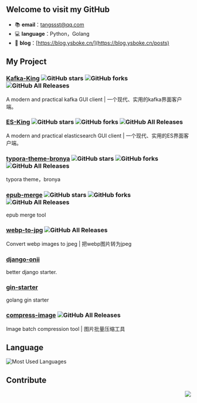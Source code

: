 ## Welcome to visit my GitHub


- 📚 **email**：tangssst@qq.com
- 💻 **language**：Python，Golang
- 📑 **blog**：[https://blog.ysboke.cn/](https://blog.ysboke.cn/posts)

## My Project
### [Kafka-King](https://github.com/Bronya0/Kafka-King) ![GitHub stars](https://img.shields.io/github/stars/Bronya0/Kafka-King) ![GitHub forks](https://img.shields.io/github/forks/Bronya0/Kafka-King)  ![GitHub All Releases](https://img.shields.io/github/downloads/Bronya0/Kafka-King/total)  
A modern and practical kafka GUI client | 一个现代、实用的kafka界面客户端。

### [ES-King](https://github.com/Bronya0/ES-King)  ![GitHub stars](https://img.shields.io/github/stars/Bronya0/ES-King) ![GitHub forks](https://img.shields.io/github/forks/Bronya0/ES-King)  ![GitHub All Releases](https://img.shields.io/github/downloads/Bronya0/ES-King/total)
A modern and practical elasticsearch GUI client | 一个现代、实用的ES界面客户端。


### [typora-theme-bronya](https://github.com/Bronya0/typora-theme-bronya)  ![GitHub stars](https://img.shields.io/github/stars/Bronya0/typora-theme-bronya) ![GitHub forks](https://img.shields.io/github/forks/Bronya0/typora-theme-bronya)    ![GitHub All Releases](https://img.shields.io/github/downloads/Bronya0/typora-theme-bronya/total)  
typora theme，bronya


### [epub-merge](https://github.com/Bronya0/epub-merge)  ![GitHub stars](https://img.shields.io/github/stars/Bronya0/epub-merge) ![GitHub forks](https://img.shields.io/github/forks/Bronya0/epub-merge) ![GitHub All Releases](https://img.shields.io/github/downloads/Bronya0/epub-merge/total) 
epub merge tool


### [webp-to-jpg](https://github.com/Bronya0/webp-to-jpg)   ![GitHub All Releases](https://img.shields.io/github/downloads/Bronya0/webp-to-jpg/total) 
Convert webp images to jpeg | 把webp图片转为jpeg


### [django-onii](https://github.com/Bronya0/django-onii)
better django starter. 

### [gin-starter](https://github.com/Bronya0/gin-starter)
golang gin starter

### [compress-image](https://github.com/Bronya0/compress-image)  ![GitHub All Releases](https://img.shields.io/github/downloads/Bronya0/compress-image/total) 
Image batch compression tool | 图片批量压缩工具

## Language
![Most Used Languages](https://github-readme-stats.vercel.app/api/top-langs/?username=Bronya0&layout=compact&langs_count=100&hide=HTML,TeX,Roff,Makefile,CSS,Gherkin,PHP,Perl)

## Contribute
<img align="right" src="https://github-readme-stats.vercel.app/api?username=Bronya0&show_icons=true" />
